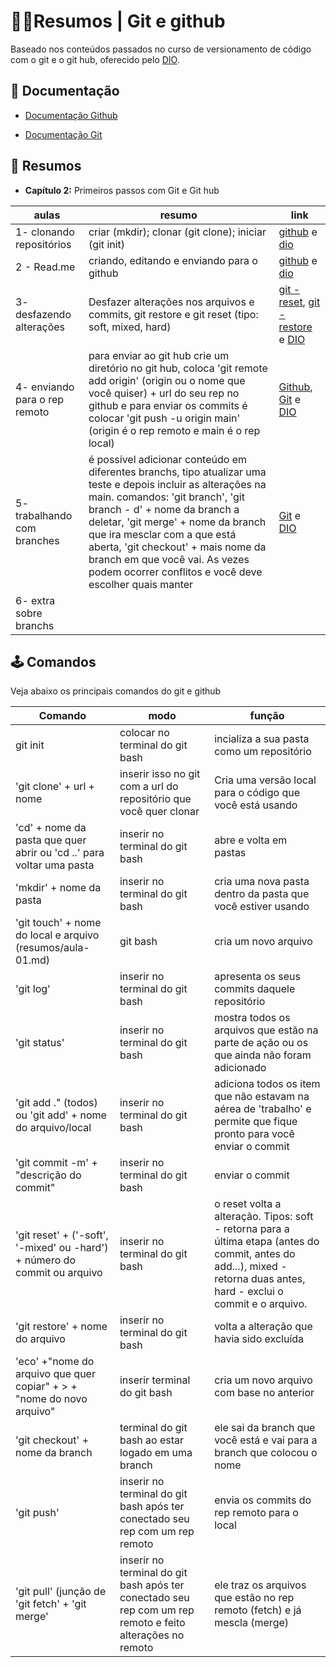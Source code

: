 
# 👩‍🎓Resumos | Git e github



Baseado nos conteúdos passados no curso de versionamento de código com o git e o git hub, oferecido pelo [DIO](https://web.dio.me/track/santander-2025-java-back-end/course/406684a4-396d-4160-94b9-ead934e18564/learning/599dd3dd-d189-474f-a55c-22f37b4472da?autoplay=1).




## 📖 Documentação

- [Documentação Github](https://docs.github.com/pt)

- [Documentação Git](https://git-scm.com/docs/git/pt\_BR) 



## 💾 Resumos

- **Capítulo 2:** Primeiros passos com Git e Git hub

| aulas | resumo | link|
|---|---|---|
|1- clonando repositórios | criar (mkdir); clonar (git clone); iniciar (git init) | [github](https://docs.github.com/pt/get-started/start-your-journey/uploading-a-project-to-github) e [dio](https://web.dio.me/track/santander-2025-java-back-end/course/406684a4-396d-4160-94b9-ead934e18564/learning/a377a00b-461c-4ab0-8258-3addd2fef14c?autoplay=1)
|2 - Read.me|criando, editando e enviando para o github | [github](https://docs.github.com/pt/get-started/writing-on-github) e [dio](https://web.dio.me/track/santander-2025-java-back-end/course/406684a4-396d-4160-94b9-ead934e18564/learning/599dd3dd-d189-474f-a55c-22f37b4472da?autoplay=1) |
|3- desfazendo alterações | Desfazer alterações nos arquivos e commits, git restore e git reset (tipo: soft, mixed, hard)| [git - reset](https://git-scm.com/docs/git-reset), [git - restore](https://git-scm.com/docs/git-restore) e [DIO](https://web.dio.me/track/santander-2025-java-back-end/course/406684a4-396d-4160-94b9-ead934e18564/learning/3f9f2336-6fd5-44cb-ba39-d1a4f6448023?autoplay=1)|
|4- enviando para o rep remoto | para enviar ao git hub crie um diretório no git hub, coloca 'git remote add origin' (origin ou o nome que você quiser) + url do seu rep no github e para enviar os commits é colocar 'git push -u origin main' (origin é o rep remoto e main é o rep local) | [Github](https://docs.github.com/pt/get-started/using-git/pushing-commits-to-a-remote-repository), [Git](https://git-scm.com/docs/git-remote) e [DIO](https://web.dio.me/track/santander-2025-java-back-end/course/406684a4-396d-4160-94b9-ead934e18564/learning/dd17c56e-2327-493c-942a-358a49a26549?autoplay=1)| 
| 5- trabalhando com branches | é possível adicionar conteúdo em diferentes branchs, tipo atualizar uma teste e depois incluir as alterações na main. comandos: 'git branch', 'git branch - d' + nome da branch a deletar, 'git merge' + nome da branch que ira mesclar com a que está aberta, 'git checkout' + mais nome da branch em que você vai. As vezes podem ocorrer conflitos e você deve escolher quais manter| [Git](https://git-scm.com/docs/git-branch) e [DIO](https://web.dio.me/track/santander-2025-java-back-end/course/406684a4-396d-4160-94b9-ead934e18564/learning/2c7fd2b1-e7c4-4947-9b07-ffcbfb4bd689?autoplay=1)|
|6- extra sobre branchs|



## 🕹️ Comandos

Veja abaixo os principais comandos do git e github

| Comando | modo | função|
|---|---|---|
|git init | colocar no terminal do git bash | incializa a sua pasta como um repositório|
|'git clone' + url + nome| inserir isso no git com a url do repositório que você quer clonar  | Cria uma versão local para o código que você está usando|
| 'cd' + nome da pasta que quer abrir ou 'cd ..' para voltar uma pasta | inserir no terminal do git bash | abre e volta em pastas|
|'mkdir' + nome da pasta | inserir no terminal do git bash | cria uma nova pasta dentro da pasta que você estiver usando|
|'git touch' + nome do local e arquivo (resumos/aula-01.md) | git bash | cria um novo arquivo|
| 'git log'| inserir no terminal do git bash | apresenta os seus commits daquele repositório|
|'git status' | inserir no terminal do git bash | mostra todos os arquivos que estão na parte de ação ou os que ainda não foram adicionado|
| 'git add ." (todos) ou 'git add' + nome do arquivo/local | inserir no terminal do git bash | adiciona todos os item que não estavam na aérea de 'trabalho' e permite que fique pronto para você enviar o commit|
| 'git commit -m' + "descrição do commit" | inserir no terminal do git bash | enviar o commit|
|'git reset' + ('-soft', '-mixed' ou -hard') + número do commit ou arquivo | inserir no terminal do git bash | o reset volta a alteração. Tipos: soft - retorna para a última etapa (antes do commit, antes do add...), mixed - retorna duas antes, hard - exclui o commit e o arquivo.|
|'git restore' + nome do arquivo | inserir no terminal do git bash | volta a alteração que havia sido excluída |
| 'eco' +"nome do arquivo que quer copiar" + > + "nome do novo arquivo" | inserir terminal do git bash| cria um novo arquivo com base no anterior|
|'git checkout' + nome da branch | terminal do git bash ao estar logado em uma branch | ele sai da branch que você está e vai para a branch que colocou o nome|
| 'git push' | inserir no terminal do git bash após ter conectado seu rep com um rep remoto | envia os commits do rep remoto para o local|
| 'git pull' (junção de 'git fetch' + 'git merge' | inserir no terminal do git bash após ter conectado seu rep com um rep remoto e feito alterações no remoto | ele traz os arquivos que estão no rep remoto (fetch) e já mescla (merge)|


